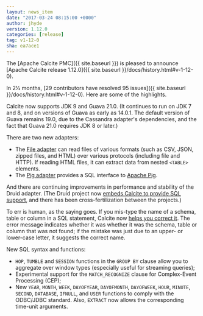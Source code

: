 ```yaml
---
layout: news_item
date: "2017-03-24 08:15:00 +0000"
author: jhyde
version: 1.12.0
categories: [release]
tag: v1-12-0
sha: ea7ace1
---
```

<!--
{% comment %}
Licensed to the Apache Software Foundation (ASF) under one or more
contributor license agreements.  See the NOTICE file distributed with
this work for additional information regarding copyright ownership.
The ASF licenses this file to you under the Apache License, Version 2.0
(the "License"); you may not use this file except in compliance with
the License.  You may obtain a copy of the License at

http://www.apache.org/licenses/LICENSE-2.0

Unless required by applicable law or agreed to in writing, software
distributed under the License is distributed on an "AS IS" BASIS,
WITHOUT WARRANTIES OR CONDITIONS OF ANY KIND, either express or implied.
See the License for the specific language governing permissions and
limitations under the License.
{% endcomment %}
-->

The [Apache Calcite PMC]({{ site.baseurl }})
is pleased to announce
[Apache Calcite release 1.12.0]({{ site.baseurl }}/docs/history.html#v-1-12-0).

In 2&frac12; months,
[29 contributors have resolved 95 issues]({{ site.baseurl }}/docs/history.html#v-1-12-0).
Here are some of the highlights.

Calcite now supports JDK 9 and Guava 21.0. (It continues to run on
JDK 7 and 8, and on versions of Guava as early as 14.0.1. The default
version of Guava remains 19.0, due to the Cassandra adapter's
dependencies, and the fact that Guava 21.0 requires JDK 8 or later.)

There are two new adapters:

* The [File adapter](https://issues.apache.org/jira/browse/CALCITE-884)
  can read files of various formats (such as CSV, JSON, zipped files,
  and HTML) over various protocols (including file and HTTP). If
  reading HTML files, it can extract data from nested `<TABLE>`
  elements.
* The [Pig adapter](https://issues.apache.org/jira/browse/CALCITE-1598)
  provides a SQL interface to [Apache Pig](http://pig.apache.org/).

And there are continuing improvements in performance and stability of
the Druid adapter. (The Druid project now
[embeds Calcite to provide SQL support](https://github.com/druid-io/druid/pull/3682),
and there has been cross-fertilization between the projects.)

To err is human, as the saying goes. If you mis-type the name of a
schema, table or column in a SQL statement, Calcite now
[helps you correct it](https://issues.apache.org/jira/browse/CALCITE-1549).
The error message indicates whether it was whether it was the schema,
table or column that was not found; if the mistake was just due to an
upper- or lower-case letter, it suggests the correct name.

New SQL syntax and functions:

* `HOP`, `TUMBLE` and `SESSION` functions in the `GROUP BY` clause
  allow you to aggregate over window types (especially useful for
  streaming queries);
* Experimental support for the `MATCH_RECOGNIZE` clause for
  Complex-Event Processing (CEP);
* New `YEAR`, `MONTH`, `WEEK`, `DAYOFYEAR`, `DAYOFMONTH`, `DAYOFWEEK`,
  `HOUR`, `MINUTE`, `SECOND`, `DATABASE`, `IFNULL`, and `USER`
  functions to comply with the ODBC/JDBC standard. Also, `EXTRACT` now
  allows the corresponding time-unit arguments.
